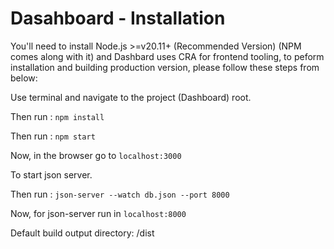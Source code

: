 # Dasahboard - Installation
You'll need to install Node.js >=v20.11+ (Recommended Version) (NPM comes along with it) and Dashbard uses CRA for frontend tooling, to peform installation and building production version, please follow these steps from below:

Use terminal and navigate to the project (Dashboard) root.

Then run : ```npm install```

Then run : ```npm start```

Now, in the browser go to ```localhost:3000```

To start json server.

Then run : ```json-server --watch db.json --port 8000```

Now, for json-server run in ```localhost:8000```

Default build output directory: /dist

